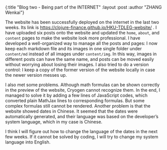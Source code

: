 {:title  "Blog two - Being part of the INTERNET"
 :layout :post
 :author "ZHANG Wenkai"}

The website has been successfully deployed on the internet in the last two weeks. Its link is https://clojure-finance.github.io/HKU-TDLEG-website/ . I have uploaded six posts onto the website and updated the ```home```, ```about```, and ```content``` pages to make the website look more professional. I have developed a well-organized way to manage all the posts and pages: I now keep each markdown file and its images in one single folder under ```content/md``` instead of all images under ```content/img```. In this way, images in different posts can have the same name, and posts can be moved easily without worrying about losing their images. I also tried to do a version control: I keep a copy of the former version of the website locally in case the newer version messes up.

I also met some problems. Although math formulas can be shown correctly in the preview of the website, Cryogen cannot recognize them. In the end, I managed to solve it by adding a few lines of JavaScript codes, which converted plain MathJax lines to corresponding formulas. But some complex formulas still cannot be rendered. Another problem is that the website showed dates in Chinese. It seemed that the dates were automatically generated, and their language was based on the developer’s system language, which in my case is Chinese.

I think I will figure out how to change the language of the dates in the next few weeks. If it cannot be solved by coding, I will try to change my system language into English.